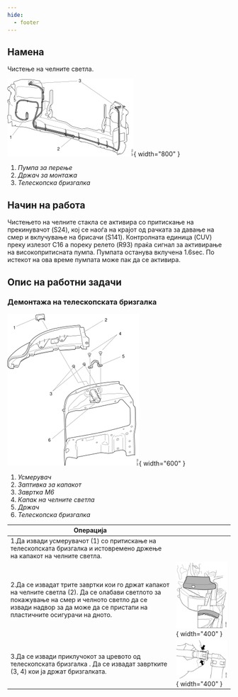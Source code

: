 ```yaml
---
hide:
  - footer
---
```


## Намена

Чистење на челните светла.

![Image title](../images/b211498.svg){ width="800" }

1. *Пумпа за перење*
1. *Држач за монтажа*
1. *Телескопска бризгалка*

## Начин на работа

Чистењето на челните стакла се активира со притискање на прекинувачот  (S24), кој се наоѓа на крајот од рачката за давање на смер и вклучување на брисачи (S141). Контролната единица (CUV) преку излезот C16 а пореку релето (R93) праќа сигнал за активирање на високопритисната пумпа. Пумпата останува вклучена 1.6sec. По истекот на ова време пумпата може пак да се активира.

## Опис на работни задачи

### Демонтажа на телескопската бризгалка

![Image title](../images/b211499.svg){ width="600" }

1. *Усмерувач*
1. *Заптивка за капакот*
1. *Завртка M6*
1. *Капак на челните светла*
1. *Држач*
1. *Телескопска бризгалка*



| Операција |&nbsp;|
|-|-|
| 1.Да извади усмерувачот (1) со притискање на телескопската бризгалка и истовремено држење на капакот на челните светла. | &nbsp; |
| 2.Да се извадат трите завртки кои го држат капакот на челните светла (2). Да се олабави светлото за покажување на смер и челното светло да се извади надвор за да може да се пристапи на пластичните осигурачи на дното. | ![Image title](../images/b213810.svg){ width="400" }|
| 3.Да се извади приклучокот за цревото од телескопската бризгалка . Да се извадат завртките (3, 4) кои ја држат бризгалката. | ![Image title](../images/b212814.svg){ width="400" } |

